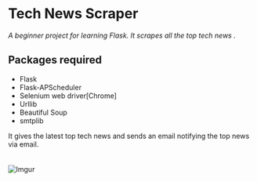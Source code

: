 # Tech News Scraper
*A beginner project for learning Flask. It scrapes all the top tech news .*

## Packages required
* Flask
* Flask-APScheduler
* Selenium web driver[Chrome]
* Urllib
* Beautiful Soup
* smtplib

It gives the latest top tech news and sends an email notifying the top news via email.
\
\
\
![Imgur](https://i.imgur.com/0IOGkNv.png)
